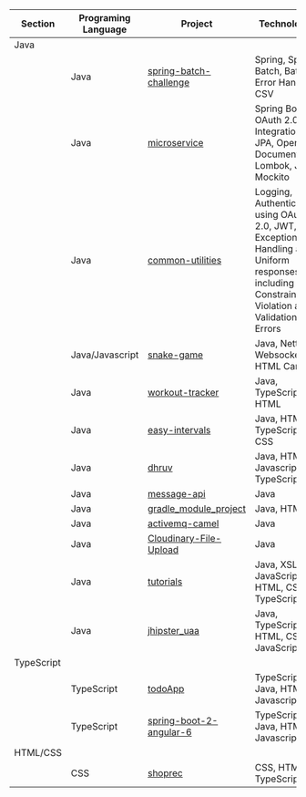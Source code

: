 Section | Programing Language | Project | Technologies
--- | --- | --- | ---
Java | | | 
| | Java | [spring-batch-challenge](https://github.com/vikaspatel15793/spring-batch-challenge) | Spring, Spring Batch, Batch Error Handling, CSV
| | Java | [microservice](https://github.com/vikaspatel15793/microservice) | Spring Boot, OAuth 2.0 Integration, JPA, OpenAPI Documentation, Lombok, JUnit, Mockito
| | Java | [common-utilities](https://github.com/vikaspatel15793/common-utilities) | Logging, Authentication using OAuth 2.0, JWT, Exception Handling and Uniform responses including Constraint Violation and Validation Errors
| | Java/Javascript | [snake-game](https://github.com/vikaspatel15793/snake-game) | Java, Netty, Websocket, HTML Canvas
| | Java | [workout-tracker](https://github.com/vikaspatel15793/workout-tracker) | Java, TypeScript, HTML
| | Java | [easy-intervals](https://github.com/vikaspatel15793/easy-intervals) | Java, HTML, TypeScript, CSS
| | Java | [dhruv](https://github.com/vikaspatel15793/dhruv) | Java, HTML, Javascript, TypeScript
| | Java | [message-api](https://github.com/vikaspatel15793/message-api) | Java
| | Java | [gradle_module_project](https://github.com/vikaspatel15793/gradle_module_project) | Java, HTML
| | Java | [activemq-camel](https://github.com/vikaspatel15793/activemq-camel) | Java
| | Java | [Cloudinary-File-Upload](https://github.com/vikaspatel15793/Cloudinary-File-Upload) | Java
| | Java | [tutorials](https://github.com/vikaspatel15793/tutorials) | Java, XSLT, JavaScript, HTML, CSS, TypeScript
| | Java | [jhipster_uaa](https://github.com/vikaspatel15793/jhipster_uaa) | Java, TypeScript, HTML, CSS, JavaScript
TypeScript | | |
| | TypeScript | [todoApp](https://github.com/vikaspatel15793/todoApp) | TypeScript, Java, HTML, Javascript, CSS
| | TypeScript | [spring-boot-2-angular-6](https://github.com/vikaspatel15793/spring-boot-2-angular-6) | TypeScript, Java, HTML, Javascript, CSS
HTML/CSS | | |
| | CSS | [shoprec](https://github.com/vikaspatel15793/shoprec) | CSS, HTML, TypeScript
